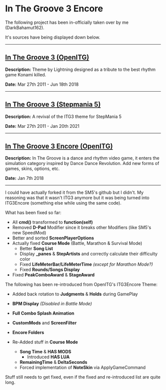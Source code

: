 # In The Groove 3 Encore

The following project has been in-officially taken over by me (DarkBahamut162).

It's sources have being displayed down below.

---

[In The Groove 3 (OpenITG)](https://github.com/openitg/itg3theme)
---

**Description:** Theme by Lightning designed as a tribute to the best rhythm game Konami killed.

**Date:** Mar 27th 2011 - Jun 18th 2018

---

[In The Groove 3 (Stepmania 5)](https://github.com/JoseVarelaP/itg3-sm5-revival)
---

**Description:** A revival of the ITG3 theme for StepMania 5 

**Date:** Mar 27th 2011 - Jan 20th 2021

---

[In The Groove 3 Encore (OpenITG)](https://www.indiedb.com/games/in-the-groove-3/downloads/in-the-groove-3-r35)
---

**Description:** In The Groove is a dance and rhythm video game, it enters the simulation category inspired by Dance Dance Revolution. Add new forms of games, skins, options, etc.

**Date:**  Jan 7th 2018

---
I could have actually forked it from the SM5's github but I didn't. My reasoning was that it wasn't ITG3 anymore but it was being turned into ITG3Encore (something else while using the same code).

What has been fixed so far:

* All **cmd()** transformed to **function(self)**
* Removed **D-Pad** Modifier since it breaks other Modifiers (like SM5's new SpeedMod)
* Better and sorted **ScreenPlayerOptions**
* Actually fixed **Course Mode** (Battle, Marathon & Survival Mode)
  * Better **Song List**
  * Display **_panes** & **StepArtists** and correctly calculate their difficulty color
  * Fixed **LifeMeterBar/LifeMeterTime** *(except for Marathon Mode?)*
  * Fixed **Rounds/Songs Display**
* Fixed **PeakComboAward** & **StageAward**

The following has been re-introduced from OpenITG's ITG3Encore Theme:
* Added back rotation to **Judgments** & **Holds** during GamePlay
* **BPM Display** *(Disabled in Battle Mode)*
* **Full Combo Splash Animation**
* **CustomMods** and **ScreenFilter**
* **Encore Folders**

* Re-Added stuff in **Course Mode**
  * **Song Time** & **HAS MODS**
    * Introduced **HAS LUA**
  * **RemainingTime** & **DeltaSeconds**
  * Forced implementation of **NoteSkin** via ApplyGameCommand

Stuff still needs to get fixed, even if the fixed and re-introduced list are quite long.